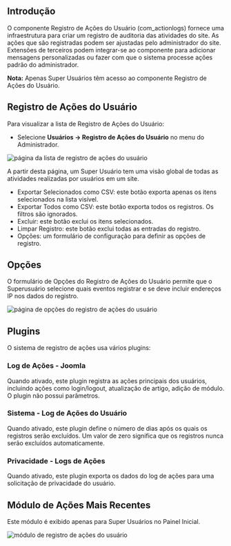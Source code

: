 <!-- Filename: J4.x:User_Actions_Log / Display title: Registro de Ações do Usuário -->

## Introdução

O componente Registro de Ações do Usuário (com_actionlogs) fornece uma infraestrutura para criar um registro de auditoria das atividades do site. As ações que são registradas podem ser ajustadas pelo administrador do site. Extensões de terceiros podem integrar-se ao componente para adicionar mensagens personalizadas ou fazer com que o sistema processe ações padrão do administrador.

**Nota:** Apenas Super Usuários têm acesso ao componente Registro de Ações do Usuário.

## Registro de Ações do Usuário

Para visualizar a lista de Registro de Ações do Usuário:

- Selecione **Usuários → Registro de Ações do Usuário** no menu do Administrador.

![página da lista de registro de ações do usuário](../../../en/images/users/user-actions-log-list.png)

A partir desta página, um Super Usuário tem uma visão global de todas as atividades
realizadas por usuários em um site.

- Exportar Selecionados como CSV: este botão exporta apenas os itens selecionados na
  lista visível.
- Exportar Todos como CSV: este botão exporta todos os registros. Os filtros são
  ignorados.
- Excluir: este botão exclui os itens selecionados.
- Limpar Registro: este botão exclui todas as entradas do registro.
- Opções: um formulário de configuração para definir as opções de registro.

## Opções

O formulário de Opções do Registro de Ações do Usuário permite que o Superusuário selecione quais eventos registrar e se deve incluir endereços IP nos dados do registro.

![página de opções do registro de ações do usuário](../../../en/images/users/user-actions-log-options.png)

## Plugins

O sistema de registro de ações usa vários plugins:

### Log de Ações - Joomla

Quando ativado, este plugin registra as ações principais dos usuários, incluindo ações como login/logout, atualização de artigo, adição de módulo. O plugin não possui parâmetros.

### Sistema - Log de Ações do Usuário

Quando ativado, este plugin define o número de dias após os quais os registros serão excluídos. Um valor de zero significa que os registros nunca serão excluídos automaticamente.

### Privacidade - Logs de Ações

Quando ativado, este plugin exporta os dados do log de ações para uma solicitação de privacidade do usuário.

## Módulo de Ações Mais Recentes

Este módulo é exibido apenas para Super Usuários no Painel Inicial.

![módulo de registro de ações do usuário](../../../en/images/users/user-actions-log-module.png)


